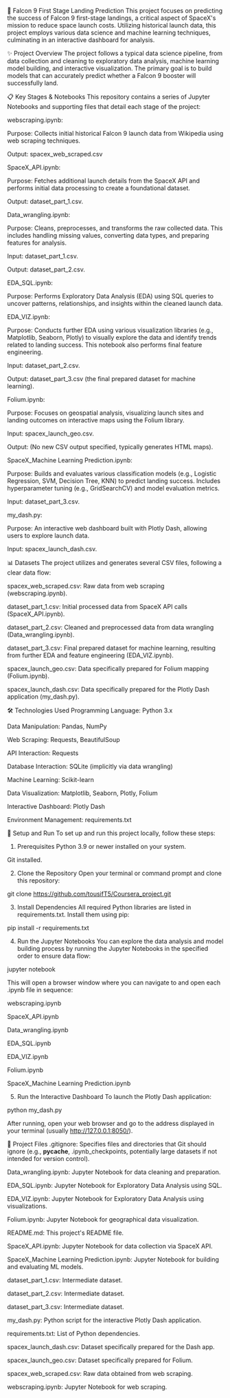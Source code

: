 🚀 Falcon 9 First Stage Landing Prediction
This project focuses on predicting the success of Falcon 9 first-stage landings, a critical aspect of SpaceX's mission to reduce space launch costs. Utilizing historical launch data, this project employs various data science and machine learning techniques, culminating in an interactive dashboard for analysis.

✨ Project Overview
The project follows a typical data science pipeline, from data collection and cleaning to exploratory data analysis, machine learning model building, and interactive visualization. The primary goal is to build models that can accurately predict whether a Falcon 9 booster will successfully land.

📋 Key Stages & Notebooks
This repository contains a series of Jupyter Notebooks and supporting files that detail each stage of the project:

webscraping.ipynb:

Purpose: Collects initial historical Falcon 9 launch data from Wikipedia using web scraping techniques.

Output: spacex_web_scraped.csv

SpaceX_API.ipynb:

Purpose: Fetches additional launch details from the SpaceX API and performs initial data processing to create a foundational dataset.

Output: dataset_part_1.csv.

Data_wrangling.ipynb:

Purpose: Cleans, preprocesses, and transforms the raw collected data. This includes handling missing values, converting data types, and preparing features for analysis.

Input: dataset_part_1.csv.

Output: dataset_part_2.csv.

EDA_SQL.ipynb:

Purpose: Performs Exploratory Data Analysis (EDA) using SQL queries to uncover patterns, relationships, and insights within the cleaned launch data.

EDA_VIZ.ipynb:

Purpose: Conducts further EDA using various visualization libraries (e.g., Matplotlib, Seaborn, Plotly) to visually explore the data and identify trends related to landing success. This notebook also performs final feature engineering.

Input: dataset_part_2.csv.

Output: dataset_part_3.csv (the final prepared dataset for machine learning).

Folium.ipynb:

Purpose: Focuses on geospatial analysis, visualizing launch sites and landing outcomes on interactive maps using the Folium library.

Input: spacex_launch_geo.csv.

Output: (No new CSV output specified, typically generates HTML maps).

SpaceX_Machine Learning Prediction.ipynb:

Purpose: Builds and evaluates various classification models (e.g., Logistic Regression, SVM, Decision Tree, KNN) to predict landing success. Includes hyperparameter tuning (e.g., GridSearchCV) and model evaluation metrics.

Input: dataset_part_3.csv.

my_dash.py:

Purpose: An interactive web dashboard built with Plotly Dash, allowing users to explore launch data.

Input: spacex_launch_dash.csv.

📊 Datasets
The project utilizes and generates several CSV files, following a clear data flow:

spacex_web_scraped.csv: Raw data from web scraping (webscraping.ipynb).

dataset_part_1.csv: Initial processed data from SpaceX API calls (SpaceX_API.ipynb).

dataset_part_2.csv: Cleaned and preprocessed data from data wrangling (Data_wrangling.ipynb).

dataset_part_3.csv: Final prepared dataset for machine learning, resulting from further EDA and feature engineering (EDA_VIZ.ipynb).

spacex_launch_geo.csv: Data specifically prepared for Folium mapping (Folium.ipynb).

spacex_launch_dash.csv: Data specifically prepared for the Plotly Dash application (my_dash.py).

🛠️ Technologies Used
Programming Language: Python 3.x

Data Manipulation: Pandas, NumPy

Web Scraping: Requests, BeautifulSoup

API Interaction: Requests

Database Interaction: SQLite (implicitly via data wrangling)

Machine Learning: Scikit-learn

Data Visualization: Matplotlib, Seaborn, Plotly, Folium

Interactive Dashboard: Plotly Dash

Environment Management: requirements.txt

🚀 Setup and Run
To set up and run this project locally, follow these steps:

1. Prerequisites
Python 3.9 or newer installed on your system.

Git installed.

2. Clone the Repository
Open your terminal or command prompt and clone this repository:

git clone https://github.com/tousifT5/Coursera_project.git 

3. Install Dependencies
All required Python libraries are listed in requirements.txt. Install them using pip:

pip install -r requirements.txt

4. Run the Jupyter Notebooks
You can explore the data analysis and model building process by running the Jupyter Notebooks in the specified order to ensure data flow:

jupyter notebook

This will open a browser window where you can navigate to and open each .ipynb file in sequence:

webscraping.ipynb

SpaceX_API.ipynb

Data_wrangling.ipynb

EDA_SQL.ipynb

EDA_VIZ.ipynb

Folium.ipynb

SpaceX_Machine Learning Prediction.ipynb

5. Run the Interactive Dashboard
To launch the Plotly Dash application:

python my_dash.py

After running, open your web browser and go to the address displayed in your terminal (usually http://127.0.0.1:8050/).

📂 Project Files
.gitignore: Specifies files and directories that Git should ignore (e.g., __pycache__, .ipynb_checkpoints, potentially large datasets if not intended for version control).

Data_wrangling.ipynb: Jupyter Notebook for data cleaning and preparation.

EDA_SQL.ipynb: Jupyter Notebook for Exploratory Data Analysis using SQL.

EDA_VIZ.ipynb: Jupyter Notebook for Exploratory Data Analysis using visualizations.

Folium.ipynb: Jupyter Notebook for geographical data visualization.

README.md: This project's README file.

SpaceX_API.ipynb: Jupyter Notebook for data collection via SpaceX API.

SpaceX_Machine Learning Prediction.ipynb: Jupyter Notebook for building and evaluating ML models.

dataset_part_1.csv: Intermediate dataset.

dataset_part_2.csv: Intermediate dataset.

dataset_part_3.csv: Intermediate dataset.

my_dash.py: Python script for the interactive Plotly Dash application.

requirements.txt: List of Python dependencies.

spacex_launch_dash.csv: Dataset specifically prepared for the Dash app.

spacex_launch_geo.csv: Dataset specifically prepared for Folium.

spacex_web_scraped.csv: Raw data obtained from web scraping.

webscraping.ipynb: Jupyter Notebook for web scraping.